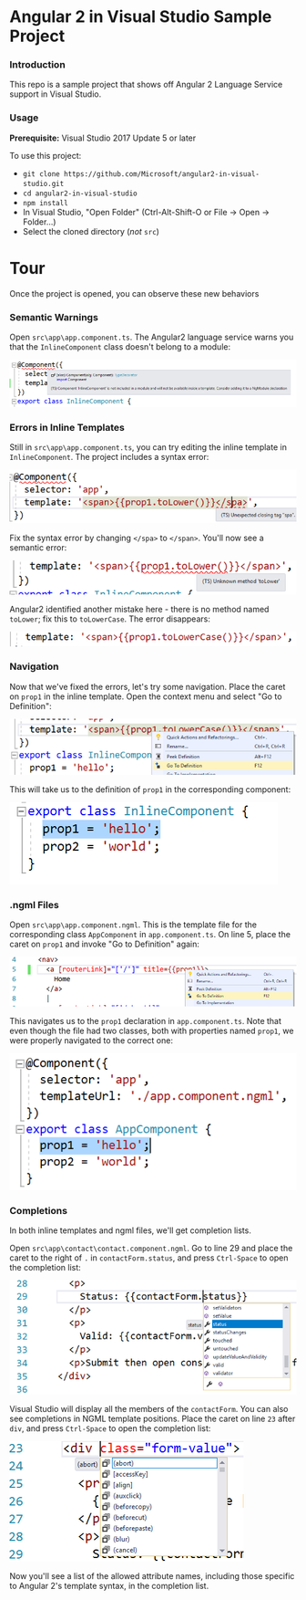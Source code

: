 # Angular 2 in Visual Studio Sample Project

### Introduction

This repo is a sample project that shows off Angular 2 Language Service support in Visual Studio.

### Usage

**Prerequisite:** Visual Studio 2017 Update 5 or later

To use this project:
 * `git clone https://github.com/Microsoft/angular2-in-visual-studio.git`
 * `cd angular2-in-visual-studio`
 * `npm install`
 * In Visual Studio, "Open Folder" (Ctrl-Alt-Shift-O or File -> Open -> Folder...)
 * Select the cloned directory (*not* `src`)

# Tour

Once the project is opened, you can observe these new behaviors

### Semantic Warnings

Open `src\app\app.component.ts`. The Angular2 language service warns you that the `InlineComponent` class doesn't belong to a module:

![Error about missing module](tour_images/no_module_error.png)

### Errors in Inline Templates

Still in `src\app\app.component.ts`, you can try editing the inline template in `InlineComponent`. The project includes a syntax error:

![Syntax error](tour_images/closing_tag_error.png)

Fix the syntax error by changing `</spa>` to `</span>`. You'll now see a semantic error:

![Inline semantic error](tour_images/semantic_inline_error.png)

Angular2 identified another mistake here - there is no method named `toLower`; fix this to `toLowerCase`. The error disappears:

![Errors resolved](tour_images/no_error.png)

### Navigation

Now that we've fixed the errors, let's try some navigation. Place the caret on `prop1` in the inline template. Open the context menu and select "Go to Definition":

![Go to Definition](tour_images/go_to_def.png)

This will take us to the definition of `prop1` in the corresponding component:

![Navigated](tour_images/navigated.png)

### .ngml Files

Open `src\app\app.component.ngml`. This is the template file for the corresponding class `AppComponent` in `app.component.ts`.
On line 5, place the caret on `prop1` and invoke "Go to Definition" again:

![Go to Definition from ngml](tour_images/ngml_go_to_def.png)

This navigates us to the `prop1` declaration in `app.component.ts`. Note that even though the file had two classes, both with properties named `prop1`, we were properly navigated to the correct one:

![Navigated from ngml](tour_images/ngml_navigated.png)

### Completions

In both inline templates and ngml files, we'll get completion lists.

Open `src\app\contact\contact.component.ngml`. Go to line 29 and place the caret to the right of `.` in `contactForm.status`, and press `Ctrl-Space` to open the completion list:

![Completions in ngml](tour_images/ngml_completion.png)

Visual Studio will display all the members of the `contactForm`. You can also see completions in NGML template positions. Place the caret on line `23` after `div`, and press `Ctrl-Space` to open the completion list:

![Template completions in ngml](tour_images/ngml_template_completions.png)

Now you'll see a list of the allowed attribute names, including those specific to Angular 2's template syntax, in the completion list.
